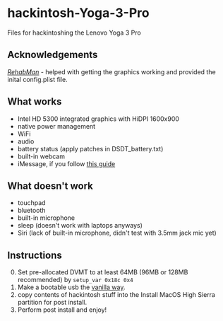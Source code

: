 # hackintosh-Yoga-3-Pro

Files for hackintoshing the Lenovo Yoga 3 Pro

## Acknowledgements

_[RehabMan](https://github.com/RehabMan)_ - helped with getting the graphics working and provided the inital config.plist file.

## What works

- Intel HD 5300 integrated graphics with HiDPI 1600x900
- native power management
- WiFi
- audio
- battery status (apply patches in DSDT_battery.txt)
- built-in webcam
- iMessage, if you follow [this guide](https://www.tonymacx86.com/threads/an-idiots-guide-to-imessage.196827/)

## What doesn't work

- touchpad
- bluetooth
- built-in microphone
- sleep (doesn't work with laptops anyways)
- Siri (lack of built-in microphone, didn't test with 3.5mm jack mic yet)

## Instructions

0. Set pre-allocated DVMT to at least 64MB (96MB or 128MB recommended) by `setup_var 0x18c 0x4`
1. Make a bootable usb the [vanilla way](https://www.reddit.com/r/hackintosh/comments/68p1e2/ramblings_of_a_hackintosher_a_sorta_brief_vanilla/).
2. copy contents of hackintosh stuff into the Install MacOS High Sierra partition for post install.
3. Perform post install and enjoy!
